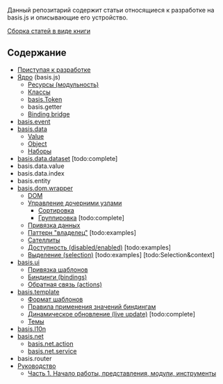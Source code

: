 Данный репозитарий содержит статьи относящиеся к разработке на basis.js и описывающие его устройство.

[Сборка статей в виде книги](basisjs.github.io/articles/ru-RU/)

## Содержание

* [Приступая к разработке](ru-RU/get-started.md)
* [Ядро](basis.md) (basis.js)
    * [Ресурсы (модульность)](ru-RU/resources.md)
    * [Классы](ru-RU/basis.Class.md)
    * [basis.Token](ru-RU/basis.Token.md)
    * basis.getter
    * [Binding bridge](ru-RU/bindingbridge.md)
* [basis.event](ru-RU/basis.event.md)
* [basis.data](ru-RU/basis.data.md)
    * [Value](ru-RU/basis.data.Value.md)
    * [Object](ru-RU/basis.data.Object.md)
    * [Наборы](ru-RU/basis.data.datasets.md)
* [basis.data.dataset](ru-RU/basis.data.dataset.md) \[todo:complete]
* basis.data.value
* basis.data.index
* basis.entity
* [basis.dom.wrapper](ru-RU/basis.dom.wrapper.md)
    * [DOM](ru-RU/basis.dom.wrapper_dom.md)
    * [Управление дочерними узлами](ru-RU/basis.dom.wrapper_childNodes.md)
        * [Сортировка](ru-RU/basis.dom.wrapper_sorting.md)
        * [Группировка](ru-RU/basis.dom.wrapper_grouping.md) \[todo:complete]
    * [Привязка данных](ru-RU/basis.dom.wrapper_data.md)
    * [Паттерн "владелец"](ru-RU/basis.dom.wrapper_owner.md) \[todo:examples]
    * [Сателлиты](ru-RU/basis.dom.wrapper_satellite.md)
    * [Доступность (disabled/enabled)](ru-RU/basis.dom.wrapper_disabled.md) \[todo:examples]
    * [Выделение (selection)](ru-RU/basis.dom.wrapper_selection.md) \[todo:examples] \[todo:Selection&context]
* [basis.ui](ru-RU/basis.ui.md)
    * [Привязка шаблонов](ru-RU/basis.ui_template.md)
    * [Биндинги (bindings)](ru-RU/basis.ui_bindings.md)
    * [Обратная связь (actions)](ru-RU/basis.ui_actions.md)
* [basis.template](ru-RU/basis.template.md)
    * [Формат шаблонов](ru-RU/basis.template_format.md)
    * [Правила применения значений биндингам](ru-RU/basis.template_bindings.md)
    * [Динамическое обновление (live update)](ru-RU/basis.template_liveupdate.md) \[todo:complete]
    * [Темы](ru-RU/basis.template_theme.md)
* [basis.l10n](ru-RU/basis.l10n.md)
* [basis.net](ru-RU/basis.net.md)
    * [basis.net.action](ru-RU/basis.net.action.md)
    * [basis.net.service](ru-RU/basis.net.service.md)
* basis.router
* [Руководство](tutorial/index.md)
    * [Часть 1. Начало работы, представления, модули, инструменты](tutorial/part1/index.md)
